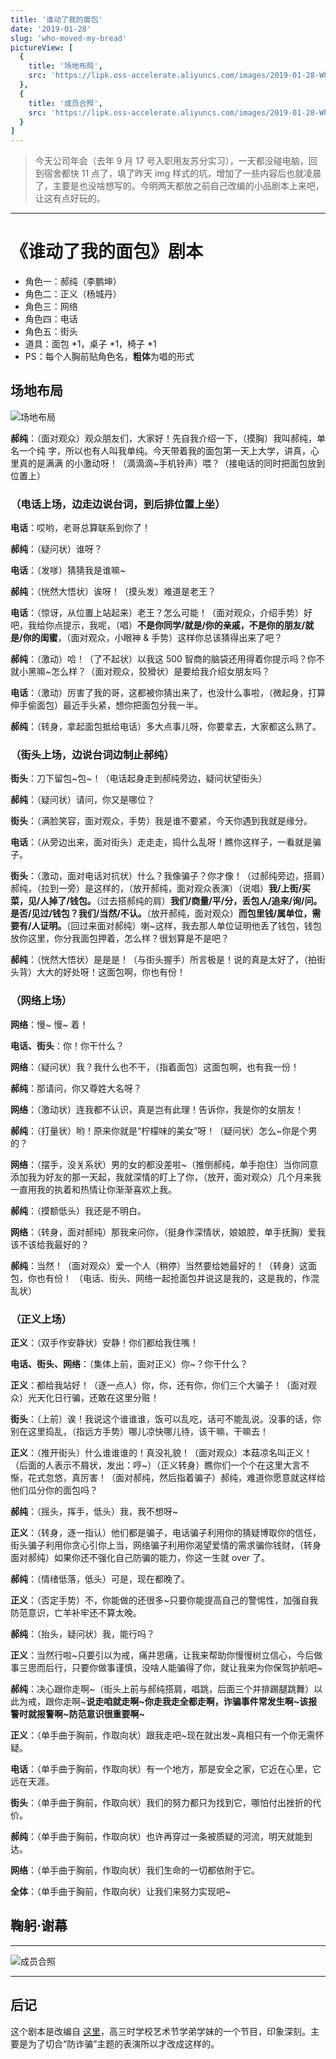 ```yaml
---
title: '谁动了我的面包'
date: '2019-01-28'
slug: 'who-moved-my-bread'
pictureView: [
  {
    title: '场地布局',
    src: 'https://lipk.oss-accelerate.aliyuncs.com/images/2019-01-28-Who-moved-my-bread(1).png',
  },
  {
    title: '成员合照',
    src: 'https://lipk.oss-accelerate.aliyuncs.com/images/2019-01-28-Who-moved-my-bread(2).png',
  }
]
---
```


> 今天公司年会（去年 9 月 17 号入职用友苏分实习），一天都没碰电脑，回到宿舍都快 11 点了，填了昨天 img 样式的坑，增加了一些内容后也就凌晨了，主要是也没啥想写的。今明两天都放之前自己改编的小品剧本上来吧，让这有点好玩的。

----

# 《谁动了我的面包》剧本

- 角色一：郝纯（李鹏坤）
- 角色二：正义（杨城丹）
- 角色三：网络
- 角色四：电话
- 角色五：街头
- 道具：面包 *1，桌子 *1，椅子 *1
- PS：每个人胸前贴角色名，**粗体**为唱的形式

## 场地布局

![场地布局](https://lipk.oss-accelerate.aliyuncs.com/images/2019-01-28-Who-moved-my-bread(1).png)

**郝纯**：（面对观众）观众朋友们，大家好！先自我介绍一下，（摸胸）我叫郝纯，单名一个纯
字，所以也有人叫我单纯。今天带着我的面包第一天上大学，讲真，心里真的是满满
的小激动呀！（滴滴滴~手机铃声）喂？（接电话的同时把面包放到位置上）

### （电话上场，边走边说台词，到后排位置上坐）

**电话**：哎哟，老哥总算联系到你了！

**郝纯**：（疑问状）谁呀？

**电话**：（发嗲）猜猜我是谁嘛~

**郝纯**：（恍然大悟状）诶呀！（摸头发）难道是老王？

**电话**：（惊讶，从位置上站起来）老王？怎么可能！（面对观众，介绍手势）好吧，我给你点提示，我呢，（唱）**不是你同学/就是/你的亲戚，不是你的朋友/就是/你的闺蜜**，（面对观众，小眼神 & 手势）这样你总该猜得出来了吧？

**郝纯**：（激动）哈！（了不起状）以我这 500 智商的脑袋还用得着你提示吗？你不就小黑嘛~怎么样？（面对观众，狡猾状）是要给我介绍女朋友吗？

**电话**：（激动）厉害了我的哥，这都被你猜出来了，也没什么事啦，（微起身，打算伸手偷面包）最近手头紧，想你把面包分我一半。

**郝纯**：（转身，拿起面包抵给电话）多大点事儿呀，你要拿去，大家都这么熟了。

### （街头上场，边说台词边制止郝纯）

**街头**：刀下留包~包~！（电话起身走到郝纯旁边，疑问状望街头）

**郝纯**：（疑问状）请问，你又是哪位？

**街头**：（满脸笑容，面对观众，手势）我是谁不要紧，今天你遇到我就是缘分。

**电话**：（从旁边出来，面对街头）走走走，捣什么乱呀！瞧你这样子，一看就是骗子。

**街头**：（激动，面对电话对抗状）什么？我像骗子？你才像！（过郝纯旁边，搭肩）郝纯，（拉到一旁）是这样的，（放开郝纯，面对观众表演）（说唱）**我/上街/买菜，见/人掉了/钱包。**（过去搭郝纯的肩）**我们/商量/平/分，丢包人/追来/询/问。是否/见过/钱包？我们/当然/不认。**（放开郝纯，面对观众）**而包里钱/属单位，需要有/人证明。**（回过来面对郝纯）喇~这样，我去那人单位证明他丢了钱包，钱包放你这里，你分我面包押着，怎么样？很划算是不是吧？

**郝纯**：（恍然大悟状）是是是！（与街头握手）所言极是！说的真是太好了，（拍街头背）大大的好处呀！这面包啊，你也有份！

### （网络上场）

**网络**：慢~ 慢~ 着！

**电话、街头**：你！你干什么？

**网络**：（疑问状）我？我什么也不干，（指着面包）这面包啊，也有我一份！

**郝纯**：那请问，你又尊姓大名呀？

**网络**：（激动状）连我都不认识，真是岂有此理！告诉你，我是你的女朋友！

**郝纯**：（打量状）哟！原来你就是“柠檬味的美女”呀！（疑问状）怎么~你是个男的？

**网络**：（摆手，没关系状）男的女的都没差啦~（推倒郝纯，单手抱住）当你同意添加我为好友的那一天起，我就深情的盯上了你，（放开，面对观众）几个月来我一直用我的执着和热情让你渐渐喜欢上我。

**郝纯**：（摸额低头）我还是不明白。

**网络**：（转身，面对郝纯）那我来问你，（挺身作深情状，娘娘腔，单手抚胸）爱我该不该给我最好的？

**郝纯**：当然！（面对观众）爱一个人（稍停）当然要给她最好的！（转身）这面包，你也有份！
（电话、街头、网络一起抢面包并说这是我的，这是我的，作混乱状）

### （正义上场）

**正义**：（双手作安静状）安静！你们都给我住嘴！

**电话、街头、网络**：（集体上前，面对正义）你~？你干什么？

**正义**：都给我站好！（逐一点人）你，你，还有你，你们三个大骗子！（面对观众）光天化日行骗，还敢在这里分赃！

**街头**：（上前）诶！我说这个谁谁谁，饭可以乱吃，话可不能乱说。没事的话，你别在这里捣乱，（指远方手势）哪儿凉快哪儿待，该干嘛，干嘛去！

**正义**：（推开街头）什么谁谁谁的！真没礼貌！（面对观众）本菇凉名叫正义！  （后面的人表示不屑状，发出：哼~）（正义转身）瞧你们一个个在这里大言不惭，花式忽悠，真厉害！（面对郝纯，然后指着骗子）郝纯，难道你愿意就这样给他们瓜分你的面包吗？

**郝纯**：（摇头，挥手，低头）我，我不想呀~

**正义**：（转身，逐一指认）他们都是骗子，电话骗子利用你的猜疑博取你的信任，街头骗子利用你贪心引你上当，网络骗子利用你渴望爱情的需求骗你钱财，（转身面对郝纯）如果你还不强化自己防骗的能力，你这一生就 over 了。

**郝纯**：（情绪低落，低头）可是，现在都晚了。

**正义**：（否定手势）不，你能做的还很多~只要你能提高自己的警惕性，加强自我防范意识，亡羊补牢还不算太晚。

**郝纯**：（抬头，疑问状）我，能行吗？

**正义**：当然行啦~只要引以为戒，痛并思痛，让我来帮助你慢慢树立信心，今后做事三思而后行，只要你做事谨慎，没啥人能骗得了你，就让我来为你保驾护航吧~

**郝纯**：决心跟你走啊~（街头上前与郝纯搭肩，唱跳，后面三个并排踢腿跳舞）以此为戒，跟你走啊~**说走咱就走啊~你走我走全都走啊，诈骗事件常发生啊~该报警时就报警啊~防范意识很重要啊~**

**正义**：（单手曲于胸前，作取向状）跟我走吧~现在就出发~真相只有一个你无需怀疑。

**电话**：（单手曲于胸前，作取向状）有一个地方，那是安全之家，它近在心里，它远在天涯。

**街头**：（单手曲于胸前，作取向状）我们的努力都只为找到它，哪怕付出挫折的代价。

**郝纯**：（单手曲于胸前，作取向状）也许再穿过一条被质疑的河流，明天就能到达。

**网络**：（单手曲于胸前，作取向状）我们生命的一切都依附于它。

**全体**：（单手曲于胸前，作取向状）让我们来努力实现吧~

## 鞠躬·谢幕

----
![成员合照](https://lipk.oss-accelerate.aliyuncs.com/images/2019-01-28-Who-moved-my-bread(2).png)

----

## 后记

这个剧本是改编自 [这里](https://v.youku.com/v_show/id_XMTU1OTMwMjYyNA==.html?spm=a2h0k.11417342.soresults.dtitle)，高三时学校艺术节学弟学妹的一个节目，印象深刻。主要是为了切合“防诈骗”主题的表演所以才改成这样的。
